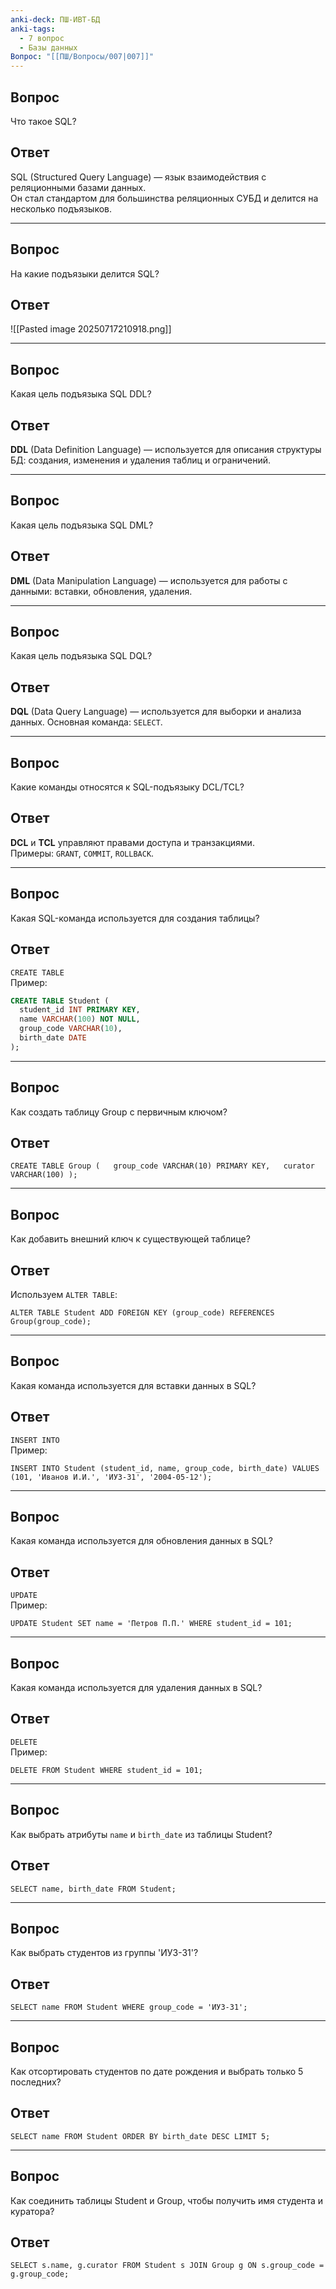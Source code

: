 ```yaml
---
anki-deck: ПШ-ИВТ-БД
anki-tags:
  - 7 вопрос
  - Базы данных
Вопрос: "[[ПШ/Вопросы/007|007]]"
---
```

## Вопрос
Что такое SQL?
## Ответ
SQL (Structured Query Language) — язык взаимодействия с реляционными базами данных.  
Он стал стандартом для большинства реляционных СУБД и делится на несколько подъязыков.

---
## Вопрос
На какие подъязыки делится SQL?
## Ответ
![[Pasted image 20250717210918.png]]

---
## Вопрос
Какая цель подъязыка SQL DDL?
## Ответ
**DDL** (Data Definition Language) — используется для описания структуры БД: создания, изменения и удаления таблиц и ограничений.

---
## Вопрос
Какая цель подъязыка SQL DML?
## Ответ
**DML** (Data Manipulation Language) — используется для работы с данными: вставки, обновления, удаления.

---
## Вопрос
Какая цель подъязыка SQL DQL?
## Ответ
**DQL** (Data Query Language) — используется для выборки и анализа данных. Основная команда: `SELECT`.

---
## Вопрос
Какие команды относятся к SQL-подъязыку DCL/TCL?
## Ответ
**DCL** и **TCL** управляют правами доступа и транзакциями.  
Примеры: `GRANT`, `COMMIT`, `ROLLBACK`.

---
## Вопрос
Какая SQL-команда используется для создания таблицы?
## Ответ
`CREATE TABLE`  
Пример:
```sql
CREATE TABLE Student (
  student_id INT PRIMARY KEY,
  name VARCHAR(100) NOT NULL,
  group_code VARCHAR(10),
  birth_date DATE
);
```

---
## Вопрос
Как создать таблицу Group с первичным ключом?
## Ответ
`CREATE TABLE Grоup (   group_code VARCHAR(10) PRIMARY KEY,   curator VARCHAR(100) );`

---
## Вопрос
Как добавить внешний ключ к существующей таблице?
## Ответ
Используем `ALTER TABLE`:

`ALTER TABLE Student ADD FOREIGN KEY (group_code) REFERENCES Grоup(group_code);`

---
## Вопрос
Какая команда используется для вставки данных в SQL?
## Ответ
`INSERT INTO`  
Пример:

`INSERT INTO Student (student_id, name, group_code, birth_date) VALUES (101, 'Иванов И.И.', 'ИУ3-31', '2004-05-12');`

---
## Вопрос
Какая команда используется для обновления данных в SQL?
## Ответ
`UPDATE`  
Пример:

`UPDATE Student SET name = 'Петров П.П.' WHERE student_id = 101;`

---
## Вопрос
Какая команда используется для удаления данных в SQL?
## Ответ
`DELETE`  
Пример:

`DELETE FROM Student WHERE student_id = 101;`

---
## Вопрос
Как выбрать атрибуты `name` и `birth_date` из таблицы Student?
## Ответ
`SELECT name, birth_date FROM Student;`

---
## Вопрос
Как выбрать студентов из группы 'ИУ3-31'?
## Ответ
`SELECT name FROM Student WHERE group_code = 'ИУ3-31';`

---
## Вопрос
Как отсортировать студентов по дате рождения и выбрать только 5 последних?
## Ответ
`SELECT name FROM Student ORDER BY birth_date DESC LIMIT 5;`

---
## Вопрос
Как соединить таблицы Student и Grоup, чтобы получить имя студента и куратора?
## Ответ
`SELECT s.name, g.curator FROM Student s JOIN Grоup g ON s.group_code = g.group_code;`